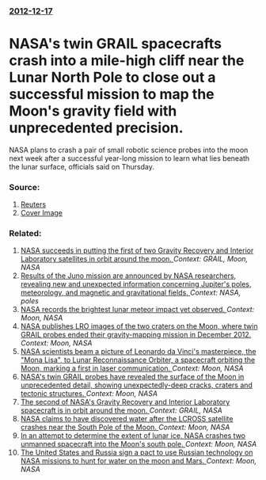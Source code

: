 ### [2012-12-17](/news/2012/12/17/index.md)

# NASA's twin GRAIL spacecrafts crash into a mile-high cliff near the Lunar North Pole to close out a successful mission to map the Moon's gravity field with unprecedented precision. 

NASA plans to crash a pair of small robotic science probes into the moon next week after a successful year-long mission to learn what lies beneath the lunar surface, officials said on Thursday.


### Source:

1. [Reuters](http://www.reuters.com/article/2012/12/13/us-space-moon-crash-idUSBRE8BC1J720121213)
1. [Cover Image](http://s1.reutersmedia.net/resources/r/?m=02&d=20121213&t=2&i=684407969&w=&fh=545px&fw=&ll=&pl=&sq=&r=CBRE8BC1RRG00)

### Related:

1. [NASA succeeds in putting the first of two Gravity Recovery and Interior Laboratory satellites in orbit around the moon. ](/news/2011/12/31/nasa-succeeds-in-putting-the-first-of-two-gravity-recovery-and-interior-laboratory-satellites-in-orbit-around-the-moon.md) _Context: GRAIL, Moon, NASA_
2. [Results of the Juno mission are announced by NASA researchers, revealing new and unexpected information concerning Jupiter's poles, meteorology, and magnetic and gravitational fields. ](/news/2017/05/25/results-of-the-juno-mission-are-announced-by-nasa-researchers-revealing-new-and-unexpected-information-concerning-jupiter-s-poles-meteorol.md) _Context: NASA, poles_
3. [NASA records the brightest lunar meteor impact yet observed. ](/news/2013/05/17/nasa-records-the-brightest-lunar-meteor-impact-yet-observed.md) _Context: Moon, NASA_
4. [NASA publishes LRO images of the two craters on the Moon, where twin GRAIL probes ended their gravity-mapping mission in December 2012. ](/news/2013/03/19/nasa-publishes-lro-images-of-the-two-craters-on-the-moon-where-twin-grail-probes-ended-their-gravity-mapping-mission-in-december-2012.md) _Context: Moon, NASA_
5. [NASA scientists beam a picture of Leonardo da Vinci's masterpiece, the "Mona Lisa", to Lunar Reconnaissance Orbiter, a spacecraft orbiting the Moon, marking a first in laser communication. ](/news/2013/01/18/nasa-scientists-beam-a-picture-of-leonardo-da-vinci-s-masterpiece-the-mona-lisa-to-lunar-reconnaissance-orbiter-a-spacecraft-orbiting-t.md) _Context: Moon, NASA_
6. [NASA's twin GRAIL probes have revealed the surface of the Moon in unprecedented detail, showing unexpectedly-deep cracks, craters and tectonic structures. ](/news/2012/12/6/nasa-s-twin-grail-probes-have-revealed-the-surface-of-the-moon-in-unprecedented-detail-showing-unexpectedly-deep-cracks-craters-and-tecton.md) _Context: Moon, NASA_
7. [The second of NASA's Gravity Recovery and Interior Laboratory spacecraft is in orbit around the moon. ](/news/2012/01/1/the-second-of-nasa-s-gravity-recovery-and-interior-laboratory-spacecraft-is-in-orbit-around-the-moon.md) _Context: GRAIL, NASA_
8. [ NASA claims to have discovered water after the LCROSS satellite crashes near the South Pole of the Moon. ](/news/2009/11/13/nasa-claims-to-have-discovered-water-after-the-lcross-satellite-crashes-near-the-south-pole-of-the-moon.md) _Context: Moon, NASA_
9. [ In an attempt to determine the extent of lunar ice, NASA crashes two unmanned spacecraft into the Moon's south pole. ](/news/2009/10/9/in-an-attempt-to-determine-the-extent-of-lunar-ice-nasa-crashes-two-unmanned-spacecraft-into-the-moon-s-south-pole.md) _Context: Moon, NASA_
10. [ The United States and Russia sign a pact to use Russian technology on NASA missions to hunt for water on the moon and Mars. ](/news/2007/10/3/the-united-states-and-russia-sign-a-pact-to-use-russian-technology-on-nasa-missions-to-hunt-for-water-on-the-moon-and-mars.md) _Context: Moon, NASA_

